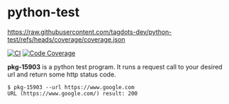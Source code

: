# python-test

https://raw.githubusercontent.com/tagdots-dev/python-test/refs/heads/coverage/coverage.json


[![CI](https://github.com/tagdots-dev/python-test/actions/workflows/ci.yaml/badge.svg?logo=github&labelColor=222222)](https://github.com/tagdots-dev/python-test/actions/workflows/ci.yaml) [![Code Coverage](https://img.shields.io/endpoint?url=https://raw.githubusercontent.com/tagdots-dev/python-test/refs/heads/coverage/coverage.json)](https://github.com/tagdots-dev/python-test/actions/workflows/coverage.yaml)

**pkg-15903** is a python test program. It runs a request call to your desired url and return some http status code.

```
$ pkg-15903 --url https://www.google.com
URL (https://www.google.com/) result: 200
```
